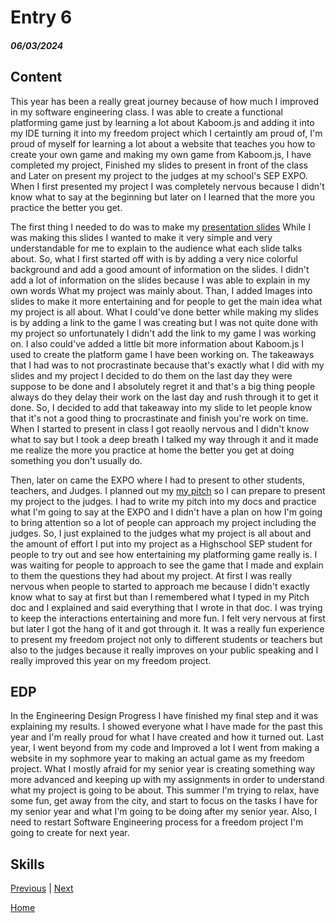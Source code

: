 # Entry 6
##### 06/03/2024


## Content

This year has been a really great journey because of how much I improved in my software engineering class. I was able to create a functional platforming game just by learning a lot about Kaboom.js and adding it into my IDE turning it into my freedom project which I certaintly am proud of, I'm proud of myself for learning a lot about a website that teaches you how to create your own game and making my own game from Kaboom.js, I have completed my project, Finished my slides to present in front of the class and Later on present my project to the  judges at my school's SEP EXPO. When I first presented my project I was completely nervous because I didn't know what to say at the beginning but later on I learned that the more you practice the better you get.

The first thing I needed to do was to make my [presentation slides](https://docs.google.com/presentation/d/1R7oPucfXCi6dh_qSG9pwCG0VkAX4Jk5h2fxe34nG1GA/edit#slide=id.g2df7e87e2b0_1_44) While I was making this slides I wanted to make it very simple and very understandable for me to explain to the audience what each slide talks about. So, what I first started off with is by adding a very nice colorful background and add a good amount of information on the slides. I didn't add a lot of information on the slides because I was able to explain in my own words What my project was mainly about. Than, I added Images into slides to make it more entertaining and for people to get the main idea what my project is all about. What I could've done better while making my slides is by adding a link to the game I was creating but I was not quite done with my project so unfortunately I didn't add the link to my game I was working on. I also could've added a little bit more information about Kaboom.js I used to create the platform game I have been working on. The takeaways that I had was to not procrastinate because that's exactly what I did with my slides and my project I decided to do them on the last day they were suppose to be done and I absolutely regret it and that's a big thing people always do they delay their work on the last day and rush through it to get it done. So, I decided to add that takeaway into my slide to let people know that it's not a good thing to procrastinate and finish you're work on time. When I started to present in class I got reaolly nervous and I didn't know what to say but I took a deep breath I talked my way through it and it made me realize the more you practice at home the better you get at doing something you don't usually do.

Then, later on came the EXPO where I had to present to other students, teachers, and Judges. I planned out my [my pitch](https://docs.google.com/document/d/1kozHjnuTWwWYM2lHYVtzO5DWHZDkW2SZod_HEJ9Q3rQ/edit) so I can prepare to present my project to the judges. I had to write my pitch into my docs and practice what I'm going to say at the EXPO and I didn't have a plan on how I'm going to bring attention so a lot of people can approach my project including the judges. So, I just explained to the judges what my project is all about and the amount of effort I put into my project as a Highschool SEP student for people to try out and see how entertaining my platforming game really is. I was waiting for people to approach to see the game that I made and explain to them the questions they had about my project. At first I was really nervous when people to started to approach me because I didn't exactly know what to say at first but than I remembered what I typed in my Pitch doc and I explained and said everything that I wrote in that doc. I was trying to keep the interactions entertaining and more fun. I felt very nervous at first but later I got the hang of it and got through it. It was a really fun experience to present my freedom project not only to different students or teachers but also to the judges because it really improves on your public speaking and I really improved this year on my freedom project.

## EDP

In the Engineering Design Progress I have finished my final step and it was explaining my results. I showed everyone what I have made for the past this year and I'm really proud for what I have created and how it turned out. Last year, I went beyond from my code and Improved a lot I went from making a website in my sophmore year to making an actual game as my freedom project. What I mostly afraid for my senior year is creating something way more advanced and keeping up with my assignments in order to understand what my project is going to be about. This summer I'm trying to relax, have some fun, get away from the city, and start to focus on the tasks I have for my senior year and what I'm going to be doing after my senior year. Also, I need to restart Software Engineering process for a freedom project I'm going to create for next year.

## Skills



[Previous](entry05.md) | [Next](entry07.md)

[Home](../README.md)